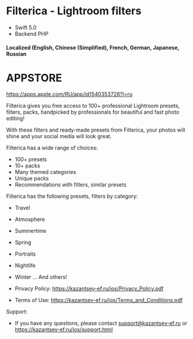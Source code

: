 # Filterica - Lightroom filters

- Swift 5.0
- Backend PHP

#### Localized (English, Chinese (Simplified), French, German, Japanese, Russian

# APPSTORE 
https://apps.apple.com/RU/app/id1540353726?l=ru

Filterica gives you free access to 100+ professional Lightroom presets, filters, packs, handpicked by professionals for beautiful and fast photo editing!

With these filters and ready-made presets from Filterica, your photos will shine and your social media will look great. 

Filterica has a wide range of choices: 
- 100+ presets
- 10+ packs
- Many themed categories
- Unique packs
- Recommendations with filters, similar presets


Filterica has the following presets, filters by category:
- Travel
- Atmosphere
- Summertime
- Spring
- Portraits
- Nightlife
- Winter
...
And others!


- Privacy Policy:
https://kazantsev-ef.ru/ios/Privacy_Policy.pdf

- Terms of Use:
https://kazantsev-ef.ru/ios/Terms_and_Conditions.pdf

Support:
- If you have any questions, please contact
support@kazantsev-ef.ru
or 
https://kazantsev-ef.ru/ios/support.html

